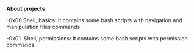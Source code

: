 **About projects**

-0x00.Shell, basics: It contains some bash scripts with navigation and manipulation files commands.

-0x01. Shell, permissions: It contains some bash scripts with permission commands.
